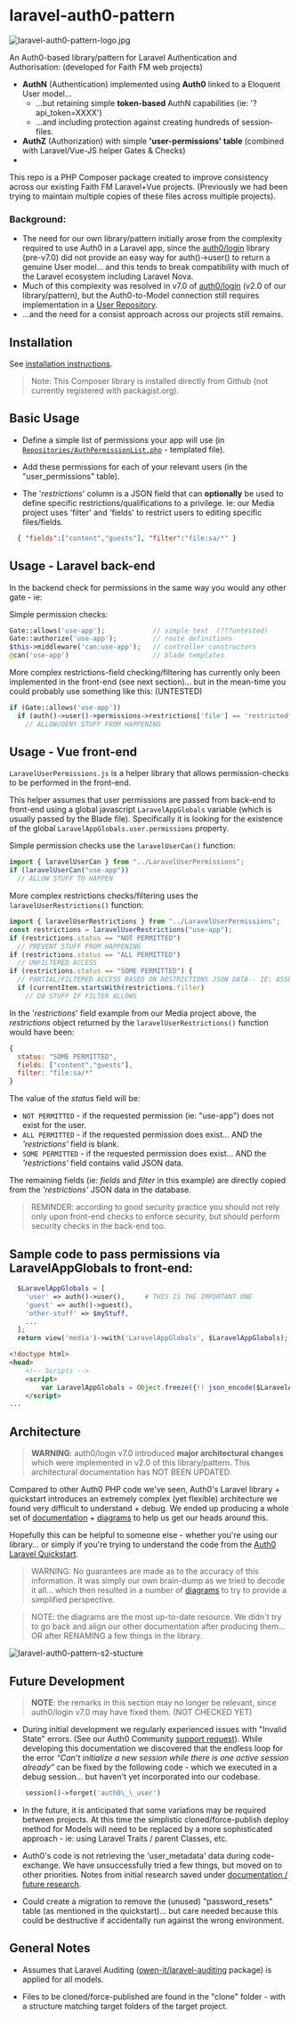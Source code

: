 # laravel-auth0-pattern

![laravel-auth0-pattern-logo.jpg](doc/../docs/laravel-auth0-pattern-logo.jpg)

An Auth0-based library/pattern for Laravel Authentication and Authorisation:  (developed for Faith FM web projects)

* **AuthN** (Authentication) implemented using **Auth0** linked to a Eloquent User model...
  * ...but retaining simple **token-based** AuthN capabilities (ie: '?api_token=XXXX') 
  * ...and including protection against creating hundreds of session-files.
* **AuthZ** (Authorization)  with simple **'user-permissions' table** (combined with Laravel/Vue-JS helper Gates & Checks)
* 

This repo is a PHP Composer package created to improve consistency across our existing Faith FM Laravel+Vue projects.  (Previously we had been trying to maintain multiple copies of these files across multiple projects).

### Background:

* The need for our own library/pattern initially arose from the complexity required to use Auth0 in a Laravel app, since the [auth0/login](https://github.com/auth0/laravel-auth0) library (pre-v7.0) did not provide an easy way for auth()->user() to return a genuine User model... and this tends to break compatibility with much of the Laravel ecosystem including Laravel Nova.
* Much of this complexity was resolved in v7.0 of [auth0/login](https://github.com/auth0/laravel-auth0) (v2.0 of our library/pattern), but the Auth0-to-Model connection still requires implementation in a [User Repository](src/Auth0PatternUserRepository.php).
* ...and the need for a consist approach across our projects still remains.

## Installation

See [installation instructions](docs/installation.md).  

> Note: This Composer library is installed directly from Github (not currently registered with packagist.org).  

## Basic Usage

* Define a simple list of permissions your app will use (in [`Repositories/AuthPermissionList.php`](templates/app/Repositories/AuthPermissionList.php) - templated file).

* Add these permissions for each of your relevant users (in the "user_permissions" table).

* The '*restrictions*' column is a JSON field that can **optionally** be used to define specific restrictions/qualifications to a privilege.  Ie: our Media project uses 'filter' and 'fields' to restrict users to editing specific files/fields.

```JSON
  { "fields":["content","guests"], "filter":"file:sa/*" }
```

## Usage - Laravel back-end

In the backend check for permissions in the same way you would any other gate - ie:

Simple permission checks:

```php
Gate::allows('use-app');            // simple test  (???untested)
Gate::authorize('use-app');         // route definitions
$this->middleware('can:use-app');   // controller constructors
@can('use-app')                     // blade templates
```

More complex restrictions-field checking/filtering has currently only been implemented in the front-end (see next section)... but in the mean-time you could probably use something like this:   (UNTESTED)

```php
if (Gate::allows('use-app'))
  if (auth()->user()->permissions->restrictions['file'] == 'restrictedfile')
    // ALLOW/DENY STUFF FROM HAPPENING
```

## Usage - Vue front-end

`LaravelUserPermissions.js` is a helper library that allows permission-checks to be performed in the front-end.  

This helper assumes that user permissions are passed from back-end to front-end using a global javascript `LaravelAppGlobals` variable (which is usually passed by the Blade file).  Specifically it is looking for the existence of the global `LaravelAppGlobals.user.permissions` property.

Simple permission checks use the `laravelUserCan()` function:

```javascript
import { laravelUserCan } from "../LaravelUserPermissions";
if (laravelUserCan("use-app"))
  // ALLOW STUFF TO HAPPEN
```

More complex restrictions checks/filtering uses the `laravelUserRestrictions()` function:

```javascript
import { laravelUserRestrictions } from "../LaravelUserPermissions";
const restrictions = laravelUserRestrictions("use-app");
if (restrictions.status == "NOT PERMITTED")
  // PREVENT STUFF FROM HAPPENING
if (restrictions.status == "ALL PERMITTED")
  // UNFILTERED ACCESS
if (restrictions.status == "SOME PERMITTED") {
  // PARTIAL/FILTERED ACCESS BASED ON RESTRICTIONS JSON DATA - IE: ASSUMING 'filter' field
  if (currentItem.startsWith(restrictions.filter)
    // DO STUFF IF FILTER ALLOWS
```

In the '*restrictions*' field example from our Media project above, the *restrictions* object returned by the `laravelUserRestrictions()` function would have been:

```javascript
{
  status: "SOME PERMITTED",
  fields: ["content","guests"], 
  filter: "file:sa/*"
}
```

The value of the *status* field will be:
* `NOT PERMITTED` - if the requested permission (ie: "use-app") does not exist for the user.
* `ALL PERMITTED` - if the requested permission does exist... AND the *'restrictions'* field is blank.
* `SOME PERMITTED` - if the requested permission does exist... AND the *'restrictions'* field contains valid JSON data.

The remaining fields (ie: *fields* and *filter* in this example) are directly copied from the *'restrictions'* JSON data in the database.

> REMINDER: according to good security practice you should not rely only upon front-end checks to enforce security, but should perform security checks in the back-end too.

## Sample code to pass permissions via LaravelAppGlobals to front-end:

```php
  $LaravelAppGlobals = [
    'user' => auth()->user(),     # THIS IS THE IMPORTANT ONE
    'guest' => auth()->guest(),
    'other-stuff' => $myStuff,
    ...
  ];
  return view('media')->with('LaravelAppGlobals', $LaravelAppGlobals);
```

```html
<!doctype html>
<head>
    <!-- Scripts -->
    <script>
        var LaravelAppGlobals = Object.freeze({!! json_encode($LaravelAppGlobals) !!});
    </script>
...
```

## Architecture

> **WARNING**: auth0/login v7.0 introduced **major architectural changes** which were implemented in v2.0 of this library/pattern.  This architectural documentation has NOT BEEN UPDATED.

Compared to other Auth0 PHP code we've seen, Auth0's Laravel library + quickstart introduces an extremely complex (yet flexible) architecture we found very difficult to understand + debug.  We ended up producing a whole set of [documentation](docs/underderstanding-laravel-auth0-authn+authz.md) + [diagrams](docs/laravel-auth0-pattern-diagram.pdf) to help us get our heads around this.  

Hopefully this can be helpful to someone else - whether you're using our library... or simply if you're trying to understand the code from the [Auth0 Laravel Quickstart](https://auth0.com/docs/quickstart/webapp/laravel).

> WARNING: No guarantees are made as to the accuracy of this information.  It was simply our own brain-dump as we tried to decode it all... which then resulted in a number of [diagrams](docs/laravel-auth0-pattern-diagram.pdf) to try to provide a simplified perspective.

> NOTE: the diagrams are the most up-to-date resource.  We didn't try to go back and align our other documentation 
 after producing them... OR after RENAMING a few things in the library.

![laravel-auth0-pattern-s2-stucture](doc/../docs/images_diagram/laravel-auth0-pattern-s2-stucture.jpg)


## Future Development

> **NOTE**: the remarks in this section may no longer be relevant, since auth0/login v7.0 may have fixed them.  (NOT CHECKED YET)

* During initial development we regularly experienced issues with "Invalid State" errors.  (See our Auth0 Community [support request](https://community.auth0.com/t/handling-laravel-callback-exceptions-invalid-state-and-cant-initialize-a-new-session-while-there-is-one-activ/45103)).  While developing this documentation we discovered that the endless loop for the error *“Can’t initialize a new session while there is one active session already”* can be fixed by the following code - which we executed in a debug session... but haven't yet incorporated into our codebase.

```php
    session()->forget('auth0\_\_user')
```

* In the future, it is anticipated that some variations may be required between projects.  At this time the simplistic cloned/force-publish deploy method for Models will need to be replaced by a more sophisticated approach - ie: using Laravel Traits / parent Classes, etc. 

* Auth0's code is not retrieving the 'user_metadata' data during code-exchange.  We have unsuccessfully tried a few things, but moved on to other priorities.  Notes from initial research saved under [documentation / future research](docs/underderstanding-laravel-auth0-authn+authz.md#future-research).

* Could create a migration to remove the (unused) "password_resets" table (as mentioned in the quickstart)... but care needed because this could be destructive if accidentally run against the wrong environment.

## General Notes

* Assumes that Laravel Auditing ([owen-it/laravel-auditing](https://github.com/owen-it/laravel-auditing) package) is applied for all models.

* Files to be cloned/force-published are found in the "clone" folder - with a structure matching target folders of the target project.

